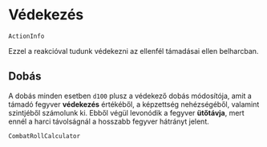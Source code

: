 # Védekezés

`ActionInfo`

Ezzel a reakcióval tudunk védekezni az ellenfél támadásai ellen belharcban.

## Dobás

A dobás minden esetben `d100` plusz a védekező dobás módosítója, amit a támadó fegyver **védekezés** értékéből, a képzettség nehézségéből, valamint szintjéből számolunk ki. Ebből végül levonódik a fegyver **ütőtávja**, mert ennél a harci távolságnál a hosszabb fegyver hátrányt jelent.

`CombatRollCalculator`